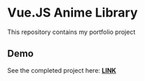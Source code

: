 # Vue.JS Anime Library

This repository contains my portfolio project

## Demo
See the completed project here: [**LINK**](http://h91991ai.beget.tech/)
